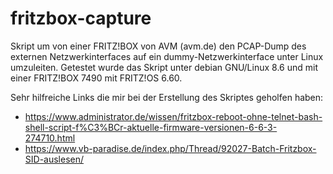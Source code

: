 # fritzbox-capture 

Skript um von einer FRITZ!BOX von AVM (avm.de) den PCAP-Dump des externen Netzwerkinterfaces auf ein dummy-Netzwerkinterface unter Linux umzuleiten.
Getestet wurde das Skript unter debian GNU/Linux 8.6 und mit einer FRITZ!BOX 7490 mit FRITZ!OS 6.60.

Sehr hilfreiche Links die mir bei der Erstellung des Skriptes geholfen haben:
* https://www.administrator.de/wissen/fritzbox-reboot-ohne-telnet-bash-shell-script-f%C3%BCr-aktuelle-firmware-versionen-6-6-3-274710.html
* https://www.vb-paradise.de/index.php/Thread/92027-Batch-Fritzbox-SID-auslesen/
